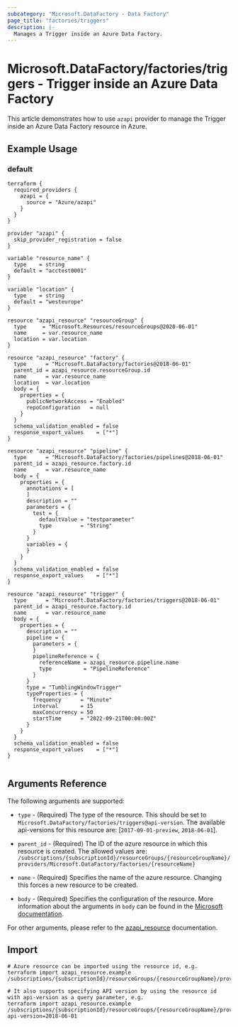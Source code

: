 ```yaml
---
subcategory: "Microsoft.DataFactory - Data Factory"
page_title: "factories/triggers"
description: |-
  Manages a Trigger inside an Azure Data Factory.
---
```


# Microsoft.DataFactory/factories/triggers - Trigger inside an Azure Data Factory

This article demonstrates how to use `azapi` provider to manage the Trigger inside an Azure Data Factory resource in Azure.



## Example Usage

### default

```hcl
terraform {
  required_providers {
    azapi = {
      source = "Azure/azapi"
    }
  }
}

provider "azapi" {
  skip_provider_registration = false
}

variable "resource_name" {
  type    = string
  default = "acctest0001"
}

variable "location" {
  type    = string
  default = "westeurope"
}

resource "azapi_resource" "resourceGroup" {
  type     = "Microsoft.Resources/resourceGroups@2020-06-01"
  name     = var.resource_name
  location = var.location
}

resource "azapi_resource" "factory" {
  type      = "Microsoft.DataFactory/factories@2018-06-01"
  parent_id = azapi_resource.resourceGroup.id
  name      = var.resource_name
  location  = var.location
  body = {
    properties = {
      publicNetworkAccess = "Enabled"
      repoConfiguration   = null
    }
  }
  schema_validation_enabled = false
  response_export_values    = ["*"]
}

resource "azapi_resource" "pipeline" {
  type      = "Microsoft.DataFactory/factories/pipelines@2018-06-01"
  parent_id = azapi_resource.factory.id
  name      = var.resource_name
  body = {
    properties = {
      annotations = [
      ]
      description = ""
      parameters = {
        test = {
          defaultValue = "testparameter"
          type         = "String"
        }
      }
      variables = {
      }
    }
  }
  schema_validation_enabled = false
  response_export_values    = ["*"]
}

resource "azapi_resource" "trigger" {
  type      = "Microsoft.DataFactory/factories/triggers@2018-06-01"
  parent_id = azapi_resource.factory.id
  name      = var.resource_name
  body = {
    properties = {
      description = ""
      pipeline = {
        parameters = {
        }
        pipelineReference = {
          referenceName = azapi_resource.pipeline.name
          type          = "PipelineReference"
        }
      }
      type = "TumblingWindowTrigger"
      typeProperties = {
        frequency      = "Minute"
        interval       = 15
        maxConcurrency = 50
        startTime      = "2022-09-21T00:00:00Z"
      }
    }
  }
  schema_validation_enabled = false
  response_export_values    = ["*"]
}


```



## Arguments Reference

The following arguments are supported:

* `type` - (Required) The type of the resource. This should be set to `Microsoft.DataFactory/factories/triggers@api-version`. The available api-versions for this resource are: [`2017-09-01-preview`, `2018-06-01`].

* `parent_id` - (Required) The ID of the azure resource in which this resource is created. The allowed values are:  
  `/subscriptions/{subscriptionId}/resourceGroups/{resourceGroupName}/providers/Microsoft.DataFactory/factories/{resourceName}`

* `name` - (Required) Specifies the name of the azure resource. Changing this forces a new resource to be created.

* `body` - (Required) Specifies the configuration of the resource. More information about the arguments in `body` can be found in the [Microsoft documentation](https://learn.microsoft.com/en-us/azure/templates/Microsoft.DataFactory/factories/triggers?pivots=deployment-language-terraform).

For other arguments, please refer to the [azapi_resource](https://registry.terraform.io/providers/Azure/azapi/latest/docs/resources/resource) documentation.

## Import

 ```shell
 # Azure resource can be imported using the resource id, e.g.
 terraform import azapi_resource.example /subscriptions/{subscriptionId}/resourceGroups/{resourceGroupName}/providers/Microsoft.DataFactory/factories/{resourceName}/triggers/{resourceName}
 
 # It also supports specifying API version by using the resource id with api-version as a query parameter, e.g.
 terraform import azapi_resource.example /subscriptions/{subscriptionId}/resourceGroups/{resourceGroupName}/providers/Microsoft.DataFactory/factories/{resourceName}/triggers/{resourceName}?api-version=2018-06-01
 ```
